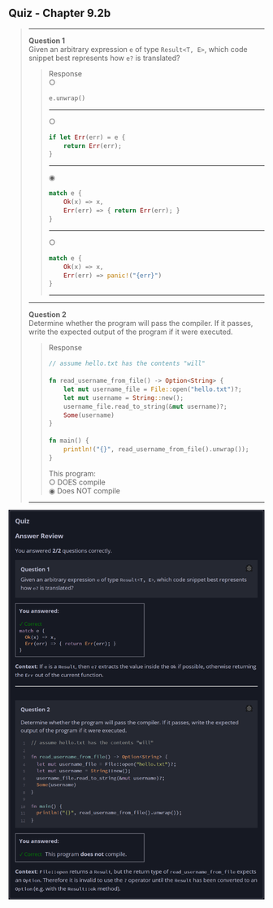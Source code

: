 ## Quiz - Chapter 9.2b ##

> ---
> **Question 1**<br>
> Given an arbitrary expression ```e``` of type 
> ```Result<T, E>```, which code snippet best represents how 
> ```e?``` is translated?
>
> > Response<br>
> > ○
> > ```rust
> > e.unwrap()
> > ```
> > ---
> > ○
> > ```rust
> > if let Err(err) = e {
> >     return Err(err);
> > }
> > ```
> > ---
> > ◉
> > ```rust
> > match e {
> >     Ok(x) => x,
> >     Err(err) => { return Err(err); }
> > }
> > ```
> > ---
> > ○
> > ```rust
> > match e {
> >     Ok(x) => x,
> >     Err(err) => panic!("{err}")
> > }
> > ```
> > ---
> >
> ---
> 
> **Question 2**<br>
> Determine whether the program will pass the compiler. If it 
> passes, write the expected output of the program if it were 
> executed.
>
> > Response<br>
> > 
> > ```rust
> > // assume hello.txt has the contents "will"
> > 
> > fn read_username_from_file() -> Option<String> {
> >     let mut username_file = File::open("hello.txt")?;
> >     let mut username = String::new();
> >     username_file.read_to_string(&mut username)?;
> >     Some(username)
> > }
> > 
> > fn main() {
> >     println!("{}", read_username_from_file().unwrap()); 
> > }
> > ```
> > 
> > This program:<br>
> > ○ DOES compile<br>
> > ◉ Does NOT compile<br>
> >
> ---

![image](../additional-files/images/quiz_0902b.png)
